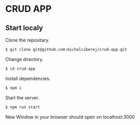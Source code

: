 # CRUD APP

## Start localy

Clone the repositary.

```bash
$ git clone git@github.com:michalciberej/crud-app.git
```

Change directory.

```bash
$ cd crud-app
```

Install dependencies.

```bash
$ npm i
```

Start the server.

```bash
$ npm run start
```

New Window in your browser should open on localhost:3000
